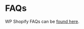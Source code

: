 # FAQs

WP Shopify FAQs can be [found here](https://wpshop.io/faq?utm_medium=docs&utm_source=faqs&utm_campaign=info).
